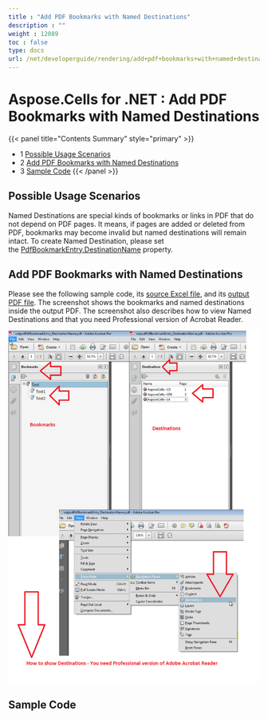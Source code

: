 ```yaml
---
title : "Add PDF Bookmarks with Named Destinations" 
description : "" 
weight : 12089 
toc : false
type: docs
url: /net/developerguide/rendering/add+pdf+bookmarks+with+named+destinations/
---
```


# Aspose.Cells for .NET : Add PDF Bookmarks with Named Destinations


{{< panel title="Contents Summary" style="primary" >}}
*   1 [Possible Usage Scenarios](#possible-usage-scenarios)
*   2 [Add PDF Bookmarks with Named Destinations](#add-pdf-bookmarks-with-named-destinations)
*   3 [Sample Code](#sample-code)
{{< /panel >}}
## Possible Usage Scenarios

Named Destinations are special kinds of bookmarks or links in PDF that do not depend on PDF pages. It means, if pages are added or deleted from PDF, bookmarks may become invalid but named destinations will remain intact. To create Named Destination, please set the [PdfBookmarkEntry.DestinationName](https://apireference.aspose.com/net/cells/aspose.cells.rendering/pdfbookmarkentry/properties/destinationname) property.

## Add PDF Bookmarks with Named Destinations

Please see the following sample code, its [source Excel file](https://docs2.aspose.com/cells/net/attachments/50270324/50528348.xlsx), and its [output PDF file](https://docs2.aspose.com/cells/net/attachments/50270324/50528349.pdf). The screenshot shows the bookmarks and named destinations inside the output PDF. The screenshot also describes how to view Named Destinations and that you need Professional version of Acrobat Reader. 

![image](50528350.png)

## Sample Code

